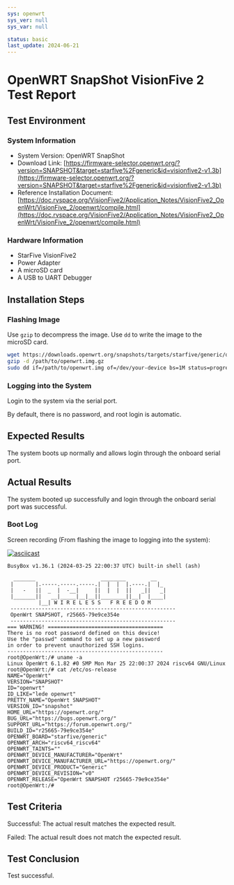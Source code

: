 ```yaml
---
sys: openwrt
sys_ver: null
sys_var: null

status: basic
last_update: 2024-06-21
---
```


# OpenWRT SnapShot VisionFive 2 Test Report

## Test Environment

### System Information

- System Version: OpenWRT SnapShot
- Download Link: [https://firmware-selector.openwrt.org/?version=SNAPSHOT&target=starfive%2Fgeneric&id=visionfive2-v1.3b](https://firmware-selector.openwrt.org/?version=SNAPSHOT&target=starfive%2Fgeneric&id=visionfive2-v1.3b)
- Reference Installation Document: [https://doc.rvspace.org/VisionFive2/Application_Notes/VisionFive2_OpenWrt/VisionFive_2/openwrt/compile.html](https://doc.rvspace.org/VisionFive2/Application_Notes/VisionFive2_OpenWrt/VisionFive_2/openwrt/compile.html)

### Hardware Information

- StarFive VisionFive2
- Power Adapter
- A microSD card
- A USB to UART Debugger

## Installation Steps

### Flashing Image

Use `gzip` to decompress the image.
Use `dd` to write the image to the microSD card.

```bash
wget https://downloads.openwrt.org/snapshots/targets/starfive/generic/openwrt-starfive-generic-visionfive2-v1.3b-ext4-sdcard.img.gz
gzip -d /path/to/openwrt.img.gz
sudo dd if=/path/to/openwrt.img of=/dev/your-device bs=1M status=progress
```

### Logging into the System

Login to the system via the serial port.

By default, there is no password, and root login is automatic.

## Expected Results

The system boots up normally and allows login through the onboard serial port.

## Actual Results

The system booted up successfully and login through the onboard serial port was successful.

### Boot Log

Screen recording (From flashing the image to logging into the system):

[![asciicast](https://asciinema.org/a/cNB8FumIO4mB00Ppi1OoMCFyq.svg)](https://asciinema.org/a/cNB8FumIO4mB00Ppi1OoMCFyq)

```log
BusyBox v1.36.1 (2024-03-25 22:00:37 UTC) built-in shell (ash)

  _______                     ________        __
 |       |.-----.-----.-----.|  |  |  |.----.|  |_
 |   -   ||  _  |  -__|     ||  |  |  ||   _||   _|
 |_______||   __|_____|__|__||________||__|  |____|
          |__| W I R E L E S S   F R E E D O M
 -----------------------------------------------------
 OpenWrt SNAPSHOT, r25665-79e9ce354e
 -----------------------------------------------------
=== WARNING! =====================================
There is no root password defined on this device!
Use the "passwd" command to set up a new password
in order to prevent unauthorized SSH logins.
--------------------------------------------------
root@OpenWrt:/# uname -a
Linux OpenWrt 6.1.82 #0 SMP Mon Mar 25 22:00:37 2024 riscv64 GNU/Linux
root@OpenWrt:/# cat /etc/os-release 
NAME="OpenWrt"
VERSION="SNAPSHOT"
ID="openwrt"
ID_LIKE="lede openwrt"
PRETTY_NAME="OpenWrt SNAPSHOT"
VERSION_ID="snapshot"
HOME_URL="https://openwrt.org/"
BUG_URL="https://bugs.openwrt.org/"
SUPPORT_URL="https://forum.openwrt.org/"
BUILD_ID="r25665-79e9ce354e"
OPENWRT_BOARD="starfive/generic"
OPENWRT_ARCH="riscv64_riscv64"
OPENWRT_TAINTS=""
OPENWRT_DEVICE_MANUFACTURER="OpenWrt"
OPENWRT_DEVICE_MANUFACTURER_URL="https://openwrt.org/"
OPENWRT_DEVICE_PRODUCT="Generic"
OPENWRT_DEVICE_REVISION="v0"
OPENWRT_RELEASE="OpenWrt SNAPSHOT r25665-79e9ce354e"
root@OpenWrt:/# 
```

## Test Criteria

Successful: The actual result matches the expected result.

Failed: The actual result does not match the expected result.

## Test Conclusion

Test successful.

